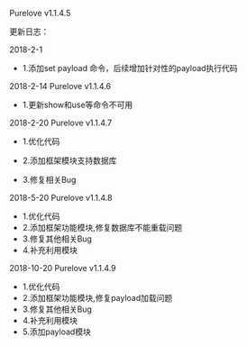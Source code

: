 Purelove  v1.1.4.5

更新日志：

2018-2-1

- 1.添加set payload 命令，后续增加针对性的payload执行代码


2018-2-14
Purelove  v1.1.4.6

- 1.更新show和use等命令不可用


2018-2-20
Purelove  v1.1.4.7

- 1.优化代码

- 2.添加框架模块支持数据库
- 3.修复相关Bug

2018-5-20
Purelove  v1.1.4.8

- 1.优化代码
- 2.添加框架功能模块,修复数据库不能重载问题
- 3.修复其他相关Bug
- 4.补充利用模块

2018-10-20
Purelove  v1.1.4.9

- 1.优化代码
- 2.添加框架功能模块,修复payload加载问题
- 3.修复其他相关Bug
- 4.补充利用模块
- 5.添加payload模块

